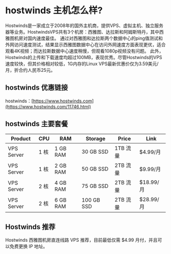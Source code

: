 # hostwinds 主机怎么样?
Hostwinds是一家成立于2008年的国外主机商，提供VPS、虚拟主机、独立服务器等业务。HostwindsVPS共有3个机房：西雅图、达拉斯和阿姆斯特丹，其中西雅图机房对国内速度最佳。
通过对西雅图和达拉斯两个数据中心的ping值测试和外网访问速度测试，结果显示西雅图数据中心在访问外网速度方面表现更优，适合观看4K视频；而达拉斯数据中心速度稍慢，但观看1080p视频没有问题。
此外，Hostwinds的上传和下载速度均超过100MB，表现优秀。尽管Hostwinds的VPS速度较快，但其价格相对较低，1G内存的Linux VPS最新优惠价仅为3.59美元/月，折合约人民币25元。

## hostwinds 优惠链接
hostwinds：[https://www.hostwinds.com](https://www.hostwinds.com/11746.html)
## hostwinds 主要套餐
| Product              | CPU                | RAM           | Storage                | Price              | Link                                     |
|----------------------|--------------------|---------------|------------------------|--------------------|------------------------------------------|
| VPS Server            | 1 核            | 1 GB RAM      | 30 GB SSD    |   1TB 流量       | $4.99/月        | [Buy Now](https://affiliates.hostwinds.com/hostwinds.php?id=11746&url=600) |
| VPS Server            | 1 核            | 2 GB RAM      | 50 GB SSD    |   2TB 流量       | $9.99/月        | [Buy Now](https://affiliates.hostwinds.com/hostwinds.php?id=11746&url=600) |
| VPS Server            | 2 核            | 4 GB RAM      | 75 GB SSD    |   2TB 流量       | $18.99/月        | [Buy Now](https://affiliates.hostwinds.com/hostwinds.php?id=11746&url=600) |
| VPS Server            | 2 核            | 6 GB RAM      | 100 GB SSD    |   2TB 流量       | $28.99/月        | [Buy Now](https://affiliates.hostwinds.com/hostwinds.php?id=11746&url=600) |
## Hostwinds 推荐
Hostwinds 西雅图机房直连线路 VPS 推荐，目前最低仅需 $4.99 月付，并且可以免费更换 IP 地址。

